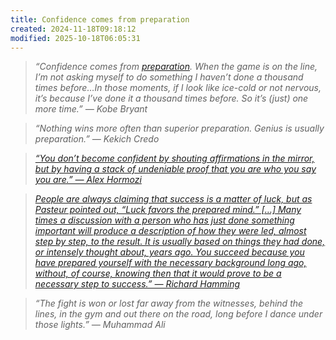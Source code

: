 ```yaml
---
title: Confidence comes from preparation
created: 2024-11-18T09:18:12
modified: 2025-10-18T06:05:31
---
```


> _“Confidence comes from [preparation](planning-and-preparation-help-maximize-your-productivity.md). When the game is on the line, I’m not asking myself to do something I haven’t done a thousand times before…In those moments, if I look like ice-cold or not nervous, it’s because I’ve done it a thousand times before. So it’s (just) one more time.” — Kobe Bryant_

> _“Nothing wins more often than superior preparation. Genius is usually preparation.” — Kekich Credo_

> _[“You don’t become confident by shouting affirmations in the mirror, but by having a stack of undeniable proof that you are who you say you are.” — Alex Hormozi](https://x.com/AlexHormozi/status/1586441477952921600)_

> _[People are always claiming that success is a matter of luck, but as Pasteur pointed out, “Luck favors the prepared mind.” […] Many times a discussion with a person who has just done something important will produce a description of how they were led, almost step by step, to the result. It is usually based on things they had done, or intensely thought about, years ago. You succeed because you have prepared yourself with the necessary background long ago, without, of course, knowing then that it would prove to be a necessary step to success.” — Richard Hamming](https://www.mccurley.org/advice/hamming_advice.html)_

> _“The fight is won or lost far away from the witnesses, behind the lines, in the gym and out there on the road, long before I dance under those lights.” — Muhammad Ali_
